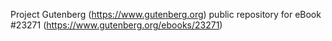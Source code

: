 Project Gutenberg (https://www.gutenberg.org) public repository for eBook #23271 (https://www.gutenberg.org/ebooks/23271)
